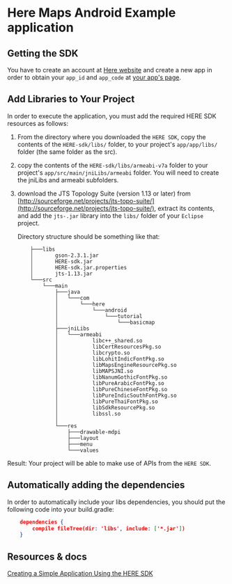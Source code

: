 # Here Maps Android Example application

## Getting the SDK

You have to create an account at [Here website](https://developer.here.com/myapps/create/choose-plan#/) and create a new app in order to obtain your `app_id` and `app_code` at [your app's page](https://developer.here.com/myapps).

## Add Libraries to Your Project

In order to execute the application, you must add the required HERE SDK resources as follows:

1. From the directory where you downloaded the `HERE SDK`, copy the contents of the `HERE-sdk/libs/` folder, to your project's `app/app/libs/` folder (the same folder as the src).

2. copy the contents of the `HERE-sdk/libs/armeabi-v7a` folder to your project's `app/src/main/jniLibs/armeabi` folder. You will need to create the jniLibs and armeabi subfolders.

3. download the JTS Topology Suite (version 1.13 or later) from [http://sourceforge.net/projects/jts-topo-suite/](http://sourceforge.net/projects/jts-topo-suite/), extract its contents, and add the `jts-.jar` library into the `libs/` folder of your `Eclipse` project.

	Directory structure should be something like that:

	```
		├───libs
		│	 	gson-2.3.1.jar
		│	    HERE-sdk.jar
		│	    HERE-sdk.jar.properties
		│	    jts-1.13.jar
		└───src
		    └───main
		        ├───java
		        │   └───com
		        │       └───here
		        │           └───android
		        │               └───tutorial
		        │                   └───basicmap
			    ├───jniLibs                                                     
			    │   └───armeabi                                                 
			    │           libc++_shared.so                                    
			    │           libCertResourcesPkg.so                              
			    │           libcrypto.so                                        
			    │           libLohitIndicFontPkg.so                             
			    │           libMapsEngineResourcePkg.so                         
			    │           libMAPSJNI.so                                       
			    │           libNanumGothicFontPkg.so                            
			    │           libPureArabicFontPkg.so                             
			    │           libPureChineseFontPkg.so                            
			    │           libPureIndicSouthFontPkg.so                         
			    │           libPureThaiFontPkg.so                               
			    │           libSdkResourcePkg.so                                
			    │           libssl.so      
			    │                                     
		        └───res
		            ├───drawable-mdpi
		            ├───layout
		            ├───menu
		            └───values
	```

Result: Your project will be able to make use of APIs from the `HERE SDK`.

## Automatically adding the dependencies

In order to automatically include your libs dependencies, you should put the following code into your build.gradle:

```json
	dependencies {
	    compile fileTree(dir: 'libs', include: ['*.jar'])
	}
```

## Resources & docs

[Creating a Simple Application Using the HERE SDK](https://developer.here.com/mobile-sdks/documentation/android/topics/app-simple.html)
